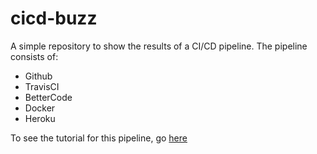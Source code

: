 # cicd-buzz

A simple repository to show the results of a CI/CD pipeline. The pipeline consists of:

* Github
* TravisCI
* BetterCode
* Docker
* Heroku

To see the tutorial for this pipeline, go [here](https://medium.com/bettercode/how-to-build-a-modern-ci-cd-pipeline-5faa01891a5b)
